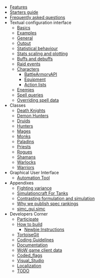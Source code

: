   * [Features](Features)
  * [Starters guide](StartersGuide)
  * [Frequently asked questions](FAQ)
  * Textual configuration interface
    * [Basics](TextualConfigurationInterface)
    * [Examples](Examples)
    * [General](Options)
    * [Output](Output)
    * [Statistical behaviour](StatisticalBehaviour)
    * [Stats scaling and plotting](StatsScaling)
    * [Buffs and debuffs](BuffsAndDebuffs)
    * [Raid events](RaidEvents)
    * [Characters](Characters)
      * [BattleArmoryAPI](BattleArmoryAPI)
      * [Equipment](Equipment)
      * [Action lists](ActionLists)
    * [Enemies](Enemies)
    * [Spell queries](SpellQuery)
    * [Overriding spell data](SpellData)
  * Classes
    * [Death Knights](DeathKnights)
    * [Demon Hunters](Demon-Hunters)
    * [Druids](Druids)
    * [Hunters](Hunters)
    * [Mages](Mages)
    * [Monks](Monks)
    * [Paladins](Paladins)
    * [Priests](Priests)
    * [Rogues](Rogues)
    * [Shamans](Shaman)
    * [Warlocks](Warlocks)
    * [Warriors](Warriors)
  * Graphical User Interface
    * [Automation Tool](Automation)
  * Appendixes
    * [Fighting variance](FightingVariance)
    * [Simulationcraft For Tanks](SimcForTanks)
    * [Contrasting formulation and simulation](FormulationVsSimulation)
    * [Why we publish spec rankings](PremedititatedProvocation)
    * [simc_gui.simc](simc_gui.simc)
  * Developers Corner
    * [Participate](Participate)
    * [How to build](HowToBuild)
      * [Newbie Instructions](Newbie-build-instructions)
    * [TortoiseGit](UsingTortoiseGitWithSimcraft)
    * [Coding Guidelines](CodingGuidelines)
    * [Documentation](DevelopersDocumentation)
    * [WoW game client data](GameClientData)
    * [Coded\_flags](Coded_flags)
    * [Visual\_Studio](Visual_Studio)
    * [Localization](Localization)
    * [TODO](TODO)